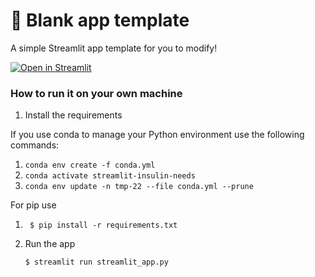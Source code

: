 # 🎈 Blank app template

A simple Streamlit app template for you to modify!

[![Open in Streamlit](https://static.streamlit.io/badges/streamlit_badge_black_white.svg)](https://blank-app-template.streamlit.app/)

### How to run it on your own machine

1. Install the requirements

If you use conda to manage your Python environment use the following commands:

1. ```conda env create -f conda.yml```
2. ```conda activate streamlit-insulin-needs```
3. ```conda env update -n tmp-22 --file conda.yml --prune```

For pip use
1. ``` $ pip install -r requirements.txt```


2. Run the app

   ```
   $ streamlit run streamlit_app.py
   ```
